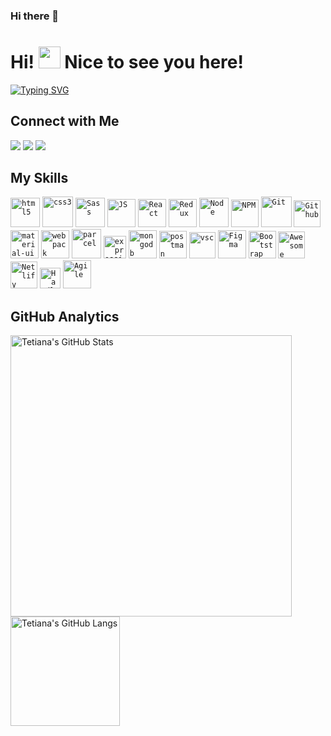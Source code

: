 ### Hi there 👋

<!--
**ArmatuRio/ArmatuRio** is a ✨ _special_ ✨ repository because its `README.md` (this file) appears on your GitHub profile.

Here are some ideas to get you started:

- 🔭 I’m currently working on ...
- 🌱 I’m currently learning ...
- 👯 I’m looking to collaborate on ...
- 🤔 I’m looking for help with ...
- 💬 Ask me about ...
- 📫 How to reach me: ...
- 😄 Pronouns: ...
- ⚡ Fun fact: ...
-->

# Hi! <img src="https://media.giphy.com/media/hvRJCLFzcasrR4ia7z/giphy.gif" width="35"> Nice to see you here!
[![Typing SVG](https://readme-typing-svg.herokuapp.com?color=%2323CCEBF6&lines=Welcome+to+my+profile!;I'm+Tetiana,+Full+Stack+Developer.;Always+learning+new+things.&height=25)](https://git.io/typing-svg)

<h2> Connect with Me </h2>

<a href="mailto:arturevseevartur@gmail.com" target="_blank"><img src="https://img.shields.io/badge/arturevseevartur@gmail.com-D14836?&logo=gmail&logoColor=white" /></a> <a href="https://t.me/Ártur" target="_blank"><img src="https://img.shields.io/badge/@Ártur-2CA5E0?&logo=telegram&logoColor=white" /></a> <a href="https://www.linkedin.com/in/arturevseev/" target="_blank"><img src="https://img.shields.io/badge/linkedin/arturevseev-0077B5?&logo=linkedin&logoColor=white" /></a>

<h2> My Skills</h2>

<code><a href="https://en.wikipedia.org/wiki/HTML" target="_blank"><img src="https://raw.githubusercontent.com/ArmatuRio/readme-icon/main/html/html.svg" alt="html5" height='47px' /></a></code>
<code><a href="https://en.wikipedia.org/wiki/CSS" target="_blank"><img src="https://raw.githubusercontent.com/ArmatuRio/readme-icon/main/css/css.svg" alt="css3" height='49px' /></a></code>
<code><a href="https://sass-lang.com/" target="_blank"><img src="https://raw.githubusercontent.com/ArmatuRio/readme-icon/main/sass/sass.svg" alt="Sass" height='47px' /></a></code>
<code><a href="https://developer.mozilla.org/en-US/docs/Web/JavaScript" target="_blank"><img src="https://raw.githubusercontent.com/ArmatuRio/readme-icon/main/javascript/javascript.svg" alt="JS" height='45px' /></a></code>
<code><a href="https://reactjs.org/" target="_blank"><img src="https://raw.githubusercontent.com/ArmatuRio/readme-icon/main/react/react.svg" alt="React" height='45px' /></a></code>
<code><a href="https://redux.js.org/" target="_blank"><img src="https://raw.githubusercontent.com/ArmatuRio/readme-icon/main/redux/redux.svg" alt="Redux" height='45px' /></a></code>
<code><a href="https://nodejs.org/uk/" target="_blank"><img src="https://raw.githubusercontent.com/ArmatuRio/readme-icon/main/node-js-icon-8.jpg" alt="Node" height='47px' /></a></code>
<code><a href="https://www.npmjs.com/" target="_blank"><img src="https://raw.githubusercontent.com/ArmatuRio/readme-icon/main/npm-icon-512x512-qtfdrf37.png" alt="NPM" height='44px' /></a></code>
<code><a href="https://git-scm.com/" target="_blank"><img src="https://raw.githubusercontent.com/ArmatuRio/readme-icon/main/git-scm/git-scm.svg" alt="Git" height='49px' /></a></code>
<code><a href="https://github.com/" target="_blank"><img src="https://raw.githubusercontent.com/ArmatuRio/readme-icon/main/github.svg" alt="Github" height='43px' /></a></code>
<code><a href="https://material-ui.com/" target="_blank"><img src="https://raw.githubusercontent.com/ArmatuRio/readme-icon/main/material-ui/material-ui.svg" alt="material-ui" height='45px' /></a></code>
<code><a href="https://webpack.js.org" target="_blank"><img src="https://raw.githubusercontent.com/ArmatuRio/readme-icon/main/webpack/webpack.svg" alt="webpack" height='45px' /></a></code>
<code><a href="https://parceljs.org/" target="_blank"><img src="https://raw.githubusercontent.com/ArmatuRio/readme-icon/main/Parcel-icon.png" alt="parcel" height='47px' /></a></code>
<code><a href="https://expressjs.com/ru/" target="_blank"><img src="https://raw.githubusercontent.com/ArmatuRio/readme-icon/main/expressjs-icon.svg" alt="expressjs" height='36px' /></a></code>
<code><a href="https://www.mongodb.com/cloud/atlas/lp/try2?utm_content=controlhterms&utm_source=google&utm_campaign=gs_emea_ukraine_search_core_brand_atlas_desktop&utm_term=mongodb&utm_medium=cpc_paid_search&utm_ad=e&utm_ad_campaign_id=12212624575&gclid=Cj0KCQjwqKuKBhCxARIsACf4XuEIF1MtSOkEwARZ2xchauVdjUqWfUiy1ER1FlULu-jkhPdRXoK_JYEaArI4EALw_wcB" target="_blank"><img src="https://raw.githubusercontent.com/ArmatuRio/readme-icon/main/mongodb-icon.svg" alt="mongodb" height='45px' /></a></code>
<code><a href="https://www.postman.com/" target="_blank"><img src="https://raw.githubusercontent.com/ArmatuRio/readme-icon/main/postman-icon.svg" alt="postman" height='44px' /></a></code>
<code><a href="https://code.visualstudio.com/" target="_blank"><img src="https://raw.githubusercontent.com/ArmatuRio/readme-icon/main/visual-studio-team-services.svg" alt="vsc" height='42px' /></a></code>
<code><a href="https://www.figma.com/" target="_blank"><img src="https://raw.githubusercontent.com/ArmatuRio/readme-icon/main/figma/figma.svg" alt="Figma" height='45px' /></a></code>
<code><a href="http://getbootstrap.com/" target="_blank"><img src="https://raw.githubusercontent.com/ArmatuRio/readme-icon/main/bootstrap/bootstrap.svg" alt="Bootstrap" height='44px' /></a></code>
<code><a href="https://fontawesome.com/" target="_blank"><img src="https://raw.githubusercontent.com/ArmatuRio/readme-icon/main/font-awesome-icon.svg" alt="Awesome" height='43px' /></a></code>
<code><a href="https://www.netlify.com/" target="_blank"><img src="https://raw.githubusercontent.com/ArmatuRio/readme-icon/main/netlify-icon.svg" alt="Netlify" height='43px' /></a></code>
<code><a href="https://handlebarsjs.com/" target="_blank"><img src="https://raw.githubusercontent.com/ArmatuRio/readme-icon/main/handlebars.svg" alt="Handlebars" height='33px' /></a></code>
<code><img src="https://raw.githubusercontent.com/ArmatuRio/readme-icon/main/Agile-Scrum-logo-600x300-1.png" alt="Agile" height='45px' /></code>

<h2>GitHub Analytics</h2>
<a href="https://github.com/ArmatuRio/ArmatuRio">
<img align="center" style="width:450px" style="height:350px" src="https://github-readme-stats.vercel.app/api?username=ArmatuRio&show_icons=true&theme=react&count_all_commits=true&count_private=true" alt="Tetiana's GitHub Stats"/>
</a>
<a href="https://github.com/ArmatuRio/ArmatuRio">
<img align="center" style="height:175px" src="https://github-readme-stats.vercel.app/api/top-langs/?username=ArmatuRio&layout=compact&langs_count=8&theme=react" alt="Tetiana's GitHub Langs"/>
</a>


<!--[![My GitHub stats](https://github-readme-stats.vercel.app/api?username=ArmatuRio&show_icons=true&theme=react&include_all_commits=true&count_private=true)](https://github.com/ArmatuRio)
[![Top Langs](https://github-readme-stats.vercel.app/api/top-langs/?username=ArmatuRio&layout=compact&langs_count=8&theme=react)](https://github.com/ArmatuRio)-->

